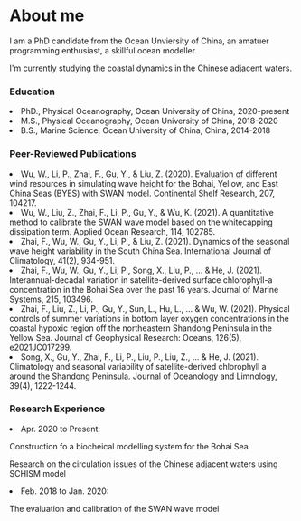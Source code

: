 # About me

<p>I am a PhD candidate from the Ocean Unviersity of China, an amatuer programming enthusiast, a skillful ocean modeller.</p>
<p>I'm currently studying the coastal dynamics in the Chinese adjacent waters. </p>

<h3> Education</h3>
  <li>PhD., Physical Oceanography, Ocean University of China, 2020-present</li>
  <li>M.S., Physical Oceanography, Ocean University of China, 2018-2020</li>
  <li>B.S., Marine Science, Ocean University of China, China, 2014-2018</li>
</ul>

<h3> Peer-Reviewed Publications</h3>
  <li>Wu, W., Li, P., Zhai, F., Gu, Y., & Liu, Z. (2020). Evaluation of different wind resources in simulating wave height for the Bohai, Yellow, and East China Seas (BYES) with SWAN model. Continental Shelf Research, 207, 104217.</li>
  <li>Wu, W., Liu, Z., Zhai, F., Li, P., Gu, Y., & Wu, K. (2021). A quantitative method to calibrate the SWAN wave model based on the whitecapping dissipation term. Applied Ocean Research, 114, 102785.</li>
  <li>Zhai, F., Wu, W., Gu, Y., Li, P., & Liu, Z. (2021). Dynamics of the seasonal wave height variability in the South China Sea. International Journal of Climatology, 41(2), 934-951.</li>
  <li>Zhai, F., Wu, W., Gu, Y., Li, P., Song, X., Liu, P., ... & He, J. (2021). Interannual-decadal variation in satellite-derived surface chlorophyll-a concentration in the Bohai Sea over the past 16 years. Journal of Marine Systems, 215, 103496.</li>
  <li>Zhai, F., Liu, Z., Li, P., Gu, Y., Sun, L., Hu, L., ... & Wu, W. (2021). Physical controls of summer variations in bottom layer oxygen concentrations in the coastal hypoxic region off the northeastern Shandong Peninsula in the Yellow Sea. Journal of Geophysical Research: Oceans, 126(5), e2021JC017299.</li>
  <li>Song, X., Gu, Y., Zhai, F., Li, P., Liu, P., Liu, Z., ... & He, J. (2021). Climatology and seasonal variability of satellite-derived chlorophyll a around the Shandong Peninsula. Journal of Oceanology and Limnology, 39(4), 1222-1244.</li>
</ul>

<h3> Research Experience</h3>
<li>Apr. 2020 to Present:</li>
  <p>Construction fo a biocheical modelling system for the Bohai Sea</p>
  <p>Research on the circulation issues of the Chinese adjacent waters using SCHISM model</p>
<li>Feb. 2018 to Jan. 2020: </li>
  <p>The evaluation and calibration of the SWAN wave model</p>
  <p></p>
</ul>
